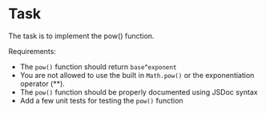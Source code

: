 # Task

The task is to implement the pow() function.

Requirements:

- The `pow()` function should return `base`^`exponent`
- You are not allowed to use the built in `Math.pow()` or the exponentiation operator (**).
- The `pow()` function should be properly documented using JSDoc syntax
- Add a few unit tests for testing the `pow()` function
